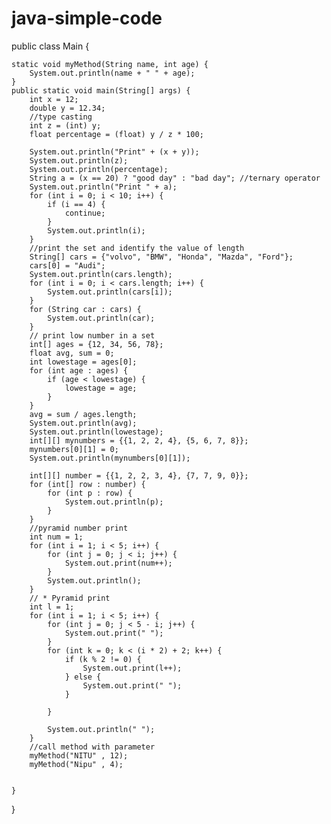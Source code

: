 # java-simple-code

public class Main {

    static void myMethod(String name, int age) {
        System.out.println(name + " " + age);
    }
    public static void main(String[] args) {
        int x = 12;
        double y = 12.34;
        //type casting
        int z = (int) y;
        float percentage = (float) y / z * 100;

        System.out.println("Print" + (x + y));
        System.out.println(z);
        System.out.println(percentage);
        String a = (x == 20) ? "good day" : "bad day"; //ternary operator
        System.out.println("Print " + a);
        for (int i = 0; i < 10; i++) {
            if (i == 4) {
                continue;
            }
            System.out.println(i);
        }
        //print the set and identify the value of length
        String[] cars = {"volvo", "BMW", "Honda", "Mazda", "Ford"};
        cars[0] = "Audi";
        System.out.println(cars.length);
        for (int i = 0; i < cars.length; i++) {
            System.out.println(cars[i]);
        }
        for (String car : cars) {
            System.out.println(car);
        }
        // print low number in a set
        int[] ages = {12, 34, 56, 78};
        float avg, sum = 0;
        int lowestage = ages[0];
        for (int age : ages) {
            if (age < lowestage) {
                lowestage = age;
            }
        }
        avg = sum / ages.length;
        System.out.println(avg);
        System.out.println(lowestage);
        int[][] mynumbers = {{1, 2, 2, 4}, {5, 6, 7, 8}};
        mynumbers[0][1] = 0;
        System.out.println(mynumbers[0][1]);

        int[][] number = {{1, 2, 2, 3, 4}, {7, 7, 9, 0}};
        for (int[] row : number) {
            for (int p : row) {
                System.out.println(p);
            }
        }
        //pyramid number print
        int num = 1;
        for (int i = 1; i < 5; i++) {
            for (int j = 0; j < i; j++) {
                System.out.print(num++);
            }
            System.out.println();
        }
        // * Pyramid print
        int l = 1;
        for (int i = 1; i < 5; i++) {
            for (int j = 0; j < 5 - i; j++) {
                System.out.print(" ");
            }
            for (int k = 0; k < (i * 2) + 2; k++) {
                if (k % 2 != 0) {
                    System.out.print(l++);
                } else {
                    System.out.print(" ");
                }

            }

            System.out.println(" ");
        }
        //call method with parameter
        myMethod("NITU" , 12);
        myMethod("Nipu" , 4);

        
    }
}
